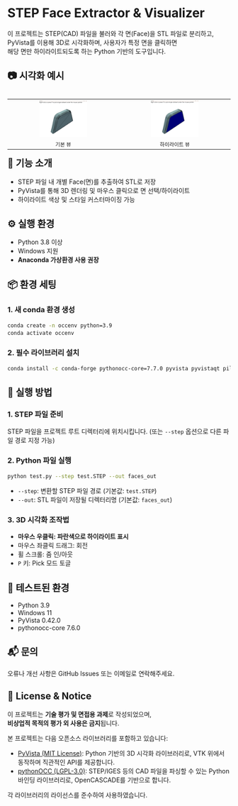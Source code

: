 # STEP Face Extractor & Visualizer

이 프로젝트는 STEP(CAD) 파일을 불러와 각 면(Face)을 STL 파일로 분리하고,  
PyVista를 이용해 3D로 시각화하며, 사용자가 특정 면을 클릭하면  
해당 면만 하이라이트되도록 하는 Python 기반의 도구입니다.





## 📷 시각화 예시

<table align="left">
  <tr>
    <td align="center">
      <img src="images/before.png" width="45%" alt="기본 뷰"/><br>
      <sub>기본 뷰</sub>
    </td>
    <td align="center">
      <img src="images/after.png" width="45%" alt="하이라이트 뷰"/><br>
      <sub>하이라이트 뷰</sub>
    </td>
  </tr>
</table>







## 📌 기능 소개

- STEP 파일 내 개별 Face(면)를 추출하여 STL로 저장
- PyVista를 통해 3D 렌더링 및 마우스 클릭으로 면 선택/하이라이트
- 하이라이트 색상 및 스타일 커스터마이징 가능





## ⚙️ 실행 환경

- Python 3.8 이상  
- Windows 지원  
- **Anaconda 가상환경 사용 권장**





## 📦 환경 세팅
  
### 1. 새 conda 환경 생성

```bash
conda create -n occenv python=3.9
conda activate occenv
```

### 2. 필수 라이브러리 설치

```bash
conda install -c conda-forge pythonocc-core=7.7.0 pyvista pyvistaqt pillow openpyxl

```
  
  



## 🚀 실행 방법
  
### 1. STEP 파일 준비
STEP 파일을 프로젝트 루트 디렉터리에 위치시킵니다.
(또는 `--step` 옵션으로 다른 파일 경로 지정 가능)

### 2. Python 파일 실행

```bash
python test.py --step test.STEP --out faces_out
```

- `--step`: 변환할 STEP 파일 경로 (기본값: `test.STEP`)  
- `--out`: STL 파일이 저장될 디렉터리명 (기본값: `faces_out`)

### 3. 3D 시각화 조작법

- **마우스 우클릭: 파란색으로 하이라이트 표시**
- 마우스 좌클릭 드래그: 회전  
- 휠 스크롤: 줌 인/아웃  
- `P` 키: Pick 모드 토글  

  
  


## 🧪 테스트된 환경
  
- Python 3.9  
- Windows 11  
- PyVista 0.42.0  
- pythonocc-core 7.6.0  

  
  


## 📬 문의
  
오류나 개선 사항은 GitHub Issues 또는 이메일로 연락해주세요.

  



## 📝 License & Notice
  
이 프로젝트는 **기술 평가 및 면접용 과제**로 작성되었으며,  
**비상업적 목적의 평가 외 사용은 금지**됩니다.

본 프로젝트는 다음 오픈소스 라이브러리를 포함하고 있습니다:

- [PyVista (MIT License)](https://github.com/pyvista/pyvista): Python 기반의 3D 시각화 라이브러리로, VTK 위에서 동작하며 직관적인 API를 제공합니다.
- [pythonOCC (LGPL-3.0)](https://github.com/tpaviot/pythonocc-core): STEP/IGES 등의 CAD 파일을 파싱할 수 있는 Python 바인딩 라이브러리로, OpenCASCADE를 기반으로 합니다.

각 라이브러리의 라이선스를 준수하여 사용하였습니다.
